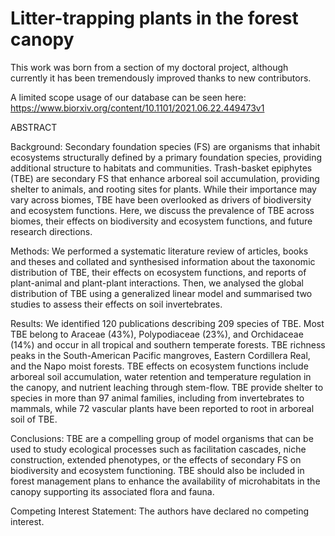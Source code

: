 # Litter-trapping plants in the forest canopy

This work was born from a section of my doctoral project, although currently it has been tremendously improved thanks to new contributors.

A limited scope usage of our database can be seen here: https://www.biorxiv.org/content/10.1101/2021.06.22.449473v1

ABSTRACT

Background:
Secondary foundation species (FS) are organisms that inhabit ecosystems structurally defined by a primary foundation species, providing additional structure to habitats and communities. Trash-basket epiphytes (TBE) are secondary FS that enhance arboreal soil accumulation, providing shelter to animals, and rooting sites for plants. While their importance may vary across biomes, TBE have been overlooked as drivers of biodiversity and ecosystem functions. Here, we discuss the prevalence of TBE across biomes, their effects on biodiversity and ecosystem functions, and future research directions.

Methods:
We performed a systematic literature review of articles, books and theses and collated and synthesised information about the taxonomic distribution of TBE, their effects on ecosystem functions, and reports of plant-animal and plant-plant interactions. Then, we analysed the global distribution of TBE using a generalized linear model and summarised two studies to assess their effects on soil invertebrates.

Results:
We identified 120 publications describing 209 species of TBE. Most TBE belong to Araceae (43%), Polypodiaceae (23%), and Orchidaceae (14%) and occur in all tropical and southern temperate forests. TBE richness peaks in the South-American Pacific mangroves, Eastern Cordillera Real, and the Napo moist forests. TBE effects on ecosystem functions include arboreal soil accumulation, water retention and temperature regulation in the canopy, and nutrient leaching through stem-flow. TBE provide shelter to species in more than 97 animal families, including from invertebrates to mammals, while 72 vascular plants have been reported to root in arboreal soil of TBE.

Conclusions:
TBE are a compelling group of model organisms that can be used to study ecological processes such as facilitation cascades, niche construction, extended phenotypes, or the effects of secondary FS on biodiversity and ecosystem functioning. TBE should also be included in forest management plans to enhance the availability of microhabitats in the canopy supporting its associated flora and fauna.

Competing Interest Statement: 
The authors have declared no competing interest.
